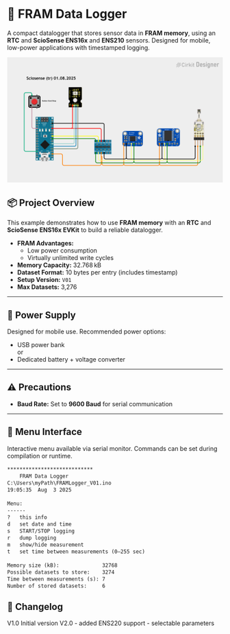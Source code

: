 # 📝 FRAM Data Logger

A compact datalogger that stores sensor data in **FRAM memory**, using an **RTC** and **ScioSense ENS16x** and **ENS210** sensors. Designed for mobile, low-power applications with timestamped logging.

<img src="./pic/FRAM_DATA_Logger_V01.png" width="800" alt="FRAM Data Logger V01">

## 📦 Project Overview

This example demonstrates how to use **FRAM memory** with an **RTC** and **ScioSense ENS16x EVKit** to build a reliable datalogger.

- **FRAM Advantages:**  
  - Low power consumption  
  - Virtually unlimited write cycles  
- **Memory Capacity:** 32.768 kB  
- **Dataset Format:** 10 bytes per entry (includes timestamp)  
- **Setup Version:** `V01`  
- **Max Datasets:** 3,276

---

## 🔋 Power Supply

Designed for mobile use. Recommended power options:

- USB power bank<br>
  or<br>
- Dedicated battery + voltage converter

---

## ⚠️ Precautions

- **Baud Rate:** Set to **9600 Baud** for serial communication

---

## 📖 Menu Interface

Interactive menu available via serial monitor. Commands can be set during compilation or runtime.

```arduino
****************************
    FRAM Data Logger
C:\Users\myPath\FRAMLogger_V01.ino
19:05:35  Aug  3 2025

Menu:
------
?   this info
d   set date and time
s   START/STOP logging
r   dump logging
m   show/hide measurement
t   set time between measurements (0–255 sec)

Memory size (kB):              32768
Possible datasets to store:    3274
Time between measurements (s): 7
Number of stored datasets:     6
```


## 🔄 Changelog
V1.0  Initial version
V2.0  - added ENS220 support
      - selectable parameters
